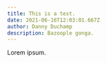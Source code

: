 ```yaml
---
title: This is a test.
date: 2021-06-16T12:03:01.667Z
author: Danny Duchamp
description: Bazoople gonga.
---
```

Lorem ipsum.